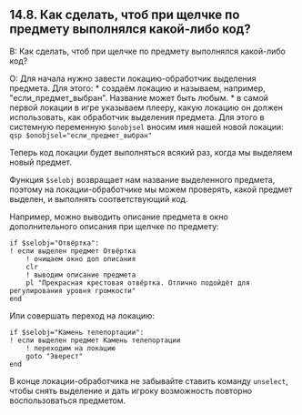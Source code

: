 ## 14.8. Как сделать, чтоб при щелчке по предмету выполнялся какой-либо код?
<!-- [:faq_14_08] -->

В: Как сделать, чтоб при щелчке по предмету выполнялся какой-либо код?

О:
Для начала нужно завести локацию-обработчик выделения предмета. Для этого:
	* создаём локацию и называем, например, "если_предмет_выбран". Название может быть любым.
	* в самой первой локации в игре указываем плееру, какую локацию он должен использовать, как обработчик выделения предмета. Для этого в системную переменную `$onobjsel` вносим имя нашей новой локации:
	```qsp
	$onobjsel="если_предмет_выбран"
	```
	
Теперь код локации будет выполняться всякий раз, когда мы выделяем новый предмет.

Функция `$selobj` возвращает нам название выделенного предмета, поэтому на локации-обработчике мы можем проверять, какой предмет выделен, и выполнять соответствующий код.

Например, можно выводить описание предмета в окно дополнительного описания при щелчке по предмету:
```qsp
if $selobj="Отвёртка":
! если выделен предмет Отвёртка
	! очищаем окно доп описания
	clr
	! выводим описание предмета
	pl "Прекрасная крестовая отвёртка. Отлично подойдёт для регулирования уровня громкости"	
end
```
Или совершать переход на локацию:
```qsp
if $selobj="Камень телепортации":
! если выделен предмет Камень телепортации
	! переходим на локацию
	goto "Эверест"
end
```
В конце локации-обработчика не забывайте ставить команду `unselect`, чтобы снять выделение и дать игроку возможность повторно воспользоваться предметом.
